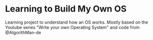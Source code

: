 # Learning to Build My Own OS
Learning project to understand how an OS works. Mostly based on the Youtube series "Write your own Operating System" and code from @AlgorithMan-de
